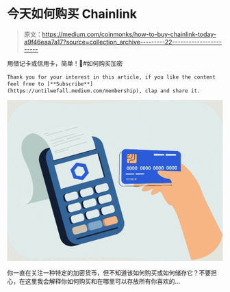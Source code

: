 # 今天如何购买 Chainlink

> 原文：<https://medium.com/coinmonks/how-to-buy-chainlink-today-a9f46eaa7a17?source=collection_archive---------22----------------------->

用借记卡或信用卡，简单！🤯#如何购买加密

```
Thank you for your interest in this article, if you like the content feel free to [**Subscribe**](https://untilwefall.medium.com/membership), clap and share it.
```

![](img/ddafcfc93ad0885f8d8e3b752f13b030.png)

你一直在关注一种特定的加密货币，但不知道该如何购买或如何储存它？不要担心，在这里我会解释你如何购买和在哪里可以存放所有你喜欢的…